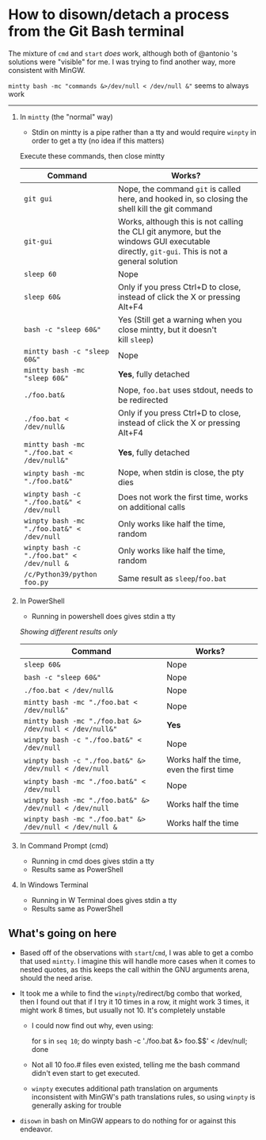 # How to disown/detach a process from the Git Bash terminal

The mixture of `cmd` and `start` *does* work, although both of @antonio 's solutions were "visible" for me. I was trying to find another way, more consistent with MinGW.

`mintty bash -mc "commands &>/dev/null < /dev/null &"` seems to always work

------------------------

1.  In `mintty` (the "normal" way)

    -   Stdin on mintty is a pipe rather than a tty and would require `winpty` in order to get a tty (no idea if this matters)

    Execute these commands, then close mintty

    | Command | Works? |
    | --- | --- |
    | `git gui` | Nope, the command `git` is called here, and hooked in, so closing the shell kill the git command |
    | `git-gui` | Works, although this is not calling the CLI git anymore, but the windows GUI executable directly, `git-gui`. This is not a general solution |
    | `sleep 60` | Nope |
    | `sleep 60&` | Only if you press Ctrl+D to close, instead of click the X or pressing Alt+F4 |
    | `bash -c "sleep 60&"` | Yes (Still get a warning when you close mintty, but it doesn't kill `sleep`) |
    | `mintty bash -c "sleep 60&"` | Nope |
    | `mintty bash -mc "sleep 60&"` | **Yes**, fully detached |
    | `./foo.bat&` | Nope, `foo.bat` uses stdout, needs to be redirected |
    | `./foo.bat < /dev/null&` | Only if you press Ctrl+D to close, instead of click the X or pressing Alt+F4 |
    | `mintty bash -mc "./foo.bat < /dev/null&"` | **Yes**, fully detached |
    | `winpty bash -mc "./foo.bat&"` | Nope, when stdin is close, the pty dies |
    | `winpty bash -c "./foo.bat&" < /dev/null` | Does not work the first time, works on additional calls |
    | `winpty bash -mc "./foo.bat&" < /dev/null` | Only works like half the time, random |
    | `winpty bash -c "./foo.bat" < /dev/null &` | Only works like half the time, random |
    | `/c/Python39/python foo.py` | Same result as `sleep`/`foo.bat` |

2.  In PowerShell

    -   Running in powershell does gives stdin a tty

    *Showing different results only*

    | Command | Works? |
    | --- | --- |
    | `sleep 60&` | Nope |
    | `bash -c "sleep 60&"` | Nope |
    | `./foo.bat < /dev/null&` | Nope |
    | `mintty bash -mc "./foo.bat < /dev/null&"` | Nope |
    | `mintty bash -mc "./foo.bat &> /dev/null < /dev/null&"` | **Yes** |
    | `winpty bash -c "./foo.bat&" < /dev/null` | Nope |
    | `winpty bash -c "./foo.bat&" &> /dev/null < /dev/null` | Works half the time, even the first time |
    | `winpty bash -mc "./foo.bat&" < /dev/null` | Nope |
    | `winpty bash -mc "./foo.bat&" &> /dev/null < /dev/null` | Works half the time |
    | `winpty bash -mc "./foo.bat" &> /dev/null < /dev/null &` | Works half the time |

1.  In Command Prompt (cmd)

    -   Running in cmd does gives stdin a tty
    -   Results same as PowerShell
2.  In Windows Terminal

    -   Running in W Terminal does gives stdin a tty
    -   Results same as PowerShell

What's going on here
--------------------

-   Based off of the observations with `start`/`cmd`, I was able to get a combo that used `mintty`. I imagine this will handle more cases when it comes to nested quotes, as this keeps the call within the GNU arguments arena, should the need arise.

-   It took me a while to find the `winpty`/redirect/bg combo that worked, then I found out that if I try it 10 times in a row, it might work 3 times, it might work 8 times, but usually not 10. It's completely unstable

    -   I could now find out why, even using:

        for s in `seq 10`; do winpty bash -c './foo.bat &> foo.$$' < /dev/null; done

    -   Not all 10 foo.# files even existed, telling me the bash command didn't even start to get executed.

    -   `winpty` executes additional path translation on arguments inconsistent with MinGW's path translations rules, so using `winpty` is generally asking for trouble

-   `disown` in bash on MinGW appears to do nothing for or against this endeavor.
